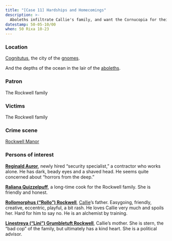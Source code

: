 ```yaml
---
title: "[Case 11] Hardships and Homecomings"
description: >-
  Aboleths infiltrate Callie's family, and want the Cornucopia for their nefarious purposes!
datestamp: 50-05-10/00
when: 50 Rixa 10-23
---
```


### Location

[Cognitutus](../locales/cognitutus), the city of the [gnomes](../creatures/gnomes).

And the depths of the ocean in the lair of the [aboleths](../creatures/aboleths).

### Patron

The Rockwell family

### Victims

The Rockwell family

### Crime scene

[Rockwell Manor](../locales/rockwell-manor)

### Persons of interest

**[Reginald Auror](../dossiers/reginald-auror)**, newly hired “security specialist,” a contractor who works alone. He has dark, beady eyes and a shaved head. He seems quite concerned about “horrors from the deep.”

**[Raliana Quizzelpuff](../dossiers/raliana-quizzelpuff)**, a long-time cook for the Rockwell family. She is friendly and honest.

**[Rollomorphus (“Rollo”) Rockwell](../dossiers/rollomorphus-rockwell)**, [Callie](../dossiers/callie)’s father. Easygoing, friendly, creative, eccentric, playful, a bit rash. He loves Callie very much and spoils her. Hard for him to say no. He is an alchemist by training.

**[Linestreya (“Lini”) Grumbletuft Rockwell](../dossiers/linistreya-rockwell)**, Callie’s mother. She is stern, the “bad cop” of the family, but ultimately has a kind heart. She is a political advisor.
